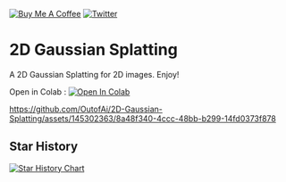 <a href="https://www.buymeacoffee.com/outofai" target="_blank"><img src="https://img.shields.io/badge/-buy_me_a%C2%A0coffee-red?logo=buy-me-a-coffee" alt="Buy Me A Coffee"></a>
[![Twitter](https://img.shields.io/twitter/url/https/twitter.com/cloudposse.svg?style=social&label=Out(of)AI)](https://twitter.com/OutofAi)

# 2D Gaussian Splatting
A 2D Gaussian Splatting for 2D images. Enjoy!

Open in Colab : [![Open In Colab](https://colab.research.google.com/assets/colab-badge.svg)](https://colab.research.google.com/github/OutofAi/2D-Gaussian-Splatting/blob/main/2D_Gaussian_Splatting.ipynb)

https://github.com/OutofAi/2D-Gaussian-Splatting/assets/145302363/8a48f340-4ccc-48bb-b299-14fd0373f878

## Star History

[![Star History Chart](https://api.star-history.com/svg?repos=OutofAi/2D-Gaussian-Splatting&type=Date)](https://star-history.com/#OutofAi/2D-Gaussian-Splatting&Date)

